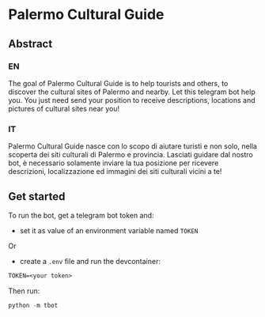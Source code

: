 # Palermo Cultural Guide

## Abstract

### EN

The goal of Palermo Cultural Guide is to help tourists and others, to discover the cultural sites of Palermo and nearby.
Let this telegram bot help you.
You just need send your position to receive descriptions, locations and pictures of cultural sites near you!

### IT

Palermo Cultural Guide nasce con lo scopo di aiutare turisti e non solo, nella scoperta dei siti culturali di Palermo e provincia.
Lasciati guidare dal nostro bot, è necessario solamente inviare la tua posizione per ricevere descrizioni, localizzazione ed immagini dei siti culturali vicini a te!

## Get started

To run the bot, get a telegram bot token and:

-   set it as value of an environment variable named `TOKEN`

Or

-   create a `.env` file and run the devcontainer:

```txt
TOKEN=<your token>
```

Then run:

```py
python -m tbot
```
